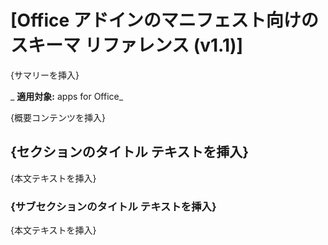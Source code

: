 
# [Office アドインのマニフェスト向けのスキーマ リファレンス (v1.1)]
{サマリーを挿入}

 _ **適用対象:** apps for Office_

{概要コンテンツを挿入}

## {セクションのタイトル テキストを挿入}

{本文テキストを挿入}


### {サブセクションのタイトル テキストを挿入}

{本文テキストを挿入}

